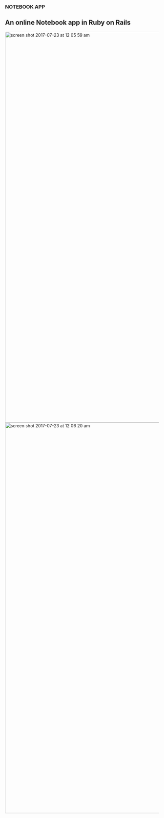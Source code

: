 ### NOTEBOOK APP
## An online Notebook app in Ruby on Rails

<img width="1280" alt="screen shot 2017-07-23 at 12 05 59 am" src="https://user-images.githubusercontent.com/26272984/28495092-d8575d62-6f3a-11e7-8e70-806923a877bb.png">
<img width="1280" alt="screen shot 2017-07-23 at 12 06 20 am" src="https://user-images.githubusercontent.com/26272984/28495091-d8569814-6f3a-11e7-9eab-d2f8769d9fb0.png">